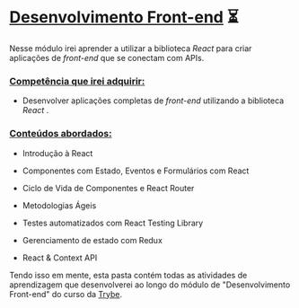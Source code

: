 # <u>Desenvolvimento Front-end</u> :hourglass_flowing_sand:



Nesse módulo irei aprender a utilizar a biblioteca *React* para criar aplicações de *front-end* que se conectam com APIs.

### **<u>Competência que irei adquirir:</u>**

- Desenvolver aplicações completas de *front-end* utilizando a biblioteca *React* .


### **<u>Conteúdos abordados:</u>**

- Introdução à React

-  Componentes com Estado, Eventos e Formulários com React

-  Ciclo de Vida de Componentes e React Router

- Metodologias Ágeis

- Testes automatizados com React Testing Library

- Gerenciamento de estado com Redux

- React & Context API

  

Tendo isso em mente, esta pasta contém todas as atividades de aprendizagem que desenvolverei ao longo do módulo de "Desenvolvimento Front-end" do curso da [Trybe](https://www.betrybe.com/).

